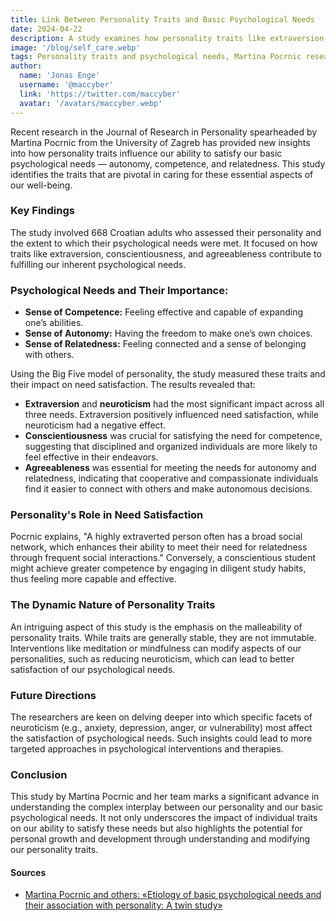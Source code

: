 ```yaml
---
title: Link Between Personality Traits and Basic Psychological Needs
date: 2024-04-22
description: A study examines how personality traits like extraversion, conscientiousness, and agreeableness affect the satisfaction of basic psychological needs such as autonomy, competence, and relatedness.
image: '/blog/self_care.webp'
tags: Personality traits and psychological needs, Martina Pocrnic research, Big Five model impact, Autonomy and personality, Competence and conscientiousness, Relatedness and agreeableness, Extraversion benefits, Neuroticism drawbacks, Psychological well-being, Personality trait malleability, Mindfulness and personality change, Croatian psychological study, Social networks and extraversion, Personal growth through personality, Psychological interventions, Targeting neuroticism, Personality and mental health, University of Zagreb study, Personality assessments, Future directions in personality research
author:
  name: 'Jonas Enge'
  username: '@maccyber'
  link: 'https://twitter.com/maccyber'
  avatar: '/avatars/maccyber.webp'
---
```


Recent research in the Journal of Research in Personality spearheaded by Martina Pocrnic from the University of Zagreb has provided new insights into how personality traits influence our ability to satisfy our basic psychological needs — autonomy, competence, and relatedness. This study identifies the traits that are pivotal in caring for these essential aspects of our well-being.

### Key Findings

The study involved 668 Croatian adults who assessed their personality and the extent to which their psychological needs were met. It focused on how traits like extraversion, conscientiousness, and agreeableness contribute to fulfilling our inherent psychological needs.

### Psychological Needs and Their Importance:

- **Sense of Competence:** Feeling effective and capable of expanding one’s abilities.
- **Sense of Autonomy:** Having the freedom to make one’s own choices.
- **Sense of Relatedness:** Feeling connected and a sense of belonging with others.

Using the Big Five model of personality, the study measured these traits and their impact on need satisfaction. The results revealed that:

- **Extraversion** and **neuroticism** had the most significant impact across all three needs. Extraversion positively influenced need satisfaction, while neuroticism had a negative effect.
- **Conscientiousness** was crucial for satisfying the need for competence, suggesting that disciplined and organized individuals are more likely to feel effective in their endeavors.
- **Agreeableness** was essential for meeting the needs for autonomy and relatedness, indicating that cooperative and compassionate individuals find it easier to connect with others and make autonomous decisions.

### Personality's Role in Need Satisfaction

Pocrnic explains, "A highly extraverted person often has a broad social network, which enhances their ability to meet their need for relatedness through frequent social interactions." Conversely, a conscientious student might achieve greater competence by engaging in diligent study habits, thus feeling more capable and effective.

### The Dynamic Nature of Personality Traits

An intriguing aspect of this study is the emphasis on the malleability of personality traits. While traits are generally stable, they are not immutable. Interventions like meditation or mindfulness can modify aspects of our personalities, such as reducing neuroticism, which can lead to better satisfaction of our psychological needs.

### Future Directions

The researchers are keen on delving deeper into which specific facets of neuroticism (e.g., anxiety, depression, anger, or vulnerability) most affect the satisfaction of psychological needs. Such insights could lead to more targeted approaches in psychological interventions and therapies.

### Conclusion

This study by Martina Pocrnic and her team marks a significant advance in understanding the complex interplay between our personality and our basic psychological needs. It not only underscores the impact of individual traits on our ability to satisfy these needs but also highlights the potential for personal growth and development through understanding and modifying our personality traits.

#### **Sources**

- [Martina Pocrnic and others: «Etiology of basic psychological needs and their association with personality: A twin study»](https://www.sciencedirect.com/science/article/abs/pii/S0092656622000149)
